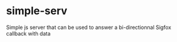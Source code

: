 # simple-serv

Simple js server that can be used to answer a bi-directionnal Sigfox callback with data
